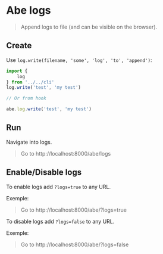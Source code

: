 # Abe logs

> Append logs to file (and can be visible on the browser).

## Create

Use `log.write(filename, 'some', 'log', 'to', 'append')`:

```javascript
import {
    log
} from '../../cli'
log.write('test', 'my test')

// Or from hook

abe.log.write('test', 'my test')
```

## Run

Navigate into logs.

> Go to http://localhost:8000/abe/logs

## Enable/Disable logs

To enable logs add `?logs=true` to any URL.

Exemple:

> Go to http://localhost:8000/abe/?logs=true

To disable logs add `?logs=false` to any URL.

Exemple:

> Go to http://localhost:8000/abe/?logs=false
